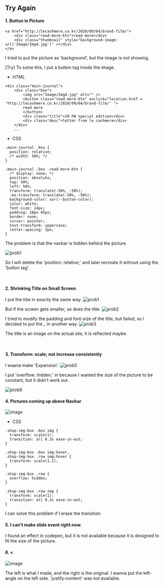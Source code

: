 ## Try Again

#### 1. Button in Picture

```
<a href="http://lecashmere.co.kr/2020/09/04/brand-film/">
    <div class="read-more-btn">read more</div>
    <div class="thumbnail" style="background-image: url('Image/Img4.jpg')" ></div>
</a>
```

I tried to put the picture as 'background', but the image is not showing.

[Try] To solve this, I put a button tag inside the image.

- HTML

```
<div class="main-journal">
    <div class="box">
        <img src="Image/Img4.jpg" alt="" />
        <button class="read-more-btn" onclick="location.href = 'http://lecashmere.co.kr/2020/09/04/brand-film/' ">
        read more
        </button>
        <div class="title">20 FW special edition</div>
        <div class="desc">letter from le cashmere</div>
    </div>
    ...
```

- CSS

```
.main-journal .box {
  position: relative;
  /* width: 50%; */
}

.main-journal .box .read-more-btn {
  /* display: none; */
  position: absolute;
  top: 50%;
  left: 50%;
  transform: translate(-50%, -50%);
  -ms-transform: translate(-50%, -50%);
  background-color: var(--button-color);
  color: white;
  font-size: 14px;
  padding: 18px 45px;
  border: none;
  cursor: pointer;
  text-transform: uppercase;
  letter-spacing: 3px;
}
```

The problem is that the navbar is hidden behind the picture.

![prob1](https://user-images.githubusercontent.com/64337152/107729378-17cd7580-6d34-11eb-9229-8cc053e9945e.png)

So I will delete the 'position: relative;' and later recreate it without using the 'button tag'.

<br>

#### 2. Shrinking Title on Small Screen

I put the title in exactly the same way.
![prob1](https://user-images.githubusercontent.com/64337152/107838369-eb276580-6de8-11eb-9ded-7b372da9b94b.png)

But if the screen gets smaller, so does the title.
![prob2](https://user-images.githubusercontent.com/64337152/107838366-e95da200-6de8-11eb-9841-a532027928be.png)

I tried to modify the padding and font-size of the title, but failed, so I decided to put the \_ in another way.
![prob3](https://user-images.githubusercontent.com/64337152/107838368-eb276580-6de8-11eb-897b-574c49891eea.png)

The title is an image on the actual site, it is reflected maybe.

<br>

#### 3. Transform: scale; not increase consistently

I waana make 'Expansion'.
![prob5](https://user-images.githubusercontent.com/64337152/107840692-49a81000-6df8-11eb-8179-fe87c73e97c6.png)

I put 'overflow: hidden;' in because I wanted the size of the picture to be constant, but it didn't work out.

![prob6](https://user-images.githubusercontent.com/64337152/107840696-4c0a6a00-6df8-11eb-82f0-e8083cb1c681.png)

#### 4. Pictures coming up above Navbar

![image](https://user-images.githubusercontent.com/64337152/107854992-10f15080-6e63-11eb-86af-51b5a980bc26.png)

- CSS

```
.shop-img-box .box img {
  transform: scale(1);
  transition: all 0.3s ease-in-out;
}

.shop-img-box .box img:hover,
.shop-img-box .row img:hover {
  transform: scale(1.1);
}

.shop-img-box .row {
  overflow: hidden;
}

.shop-img-box .row img {
  transform: scale(1);
  transition: all 0.3s ease-in-out;
}
```

I can solve this problem if I erase the transition.

#### 5. I can't make slide event right now.

I found an effect in codepen, but it is not available because it is designed to fit the size of the picture.

#### 6. <

![image](https://user-images.githubusercontent.com/64337152/107873488-34b1a680-6ef6-11eb-84cc-12a92f4eb829.png)

The left is what I made, and the right is the original.
I wanna put the left-angle on the left side. 'justify-content' was not available.
